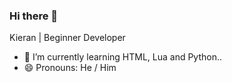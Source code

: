 ### Hi there 👋

Kieran | Beginner Developer

- 🌱 I’m currently learning HTML, Lua and Python..
- 😄 Pronouns: He / Him

